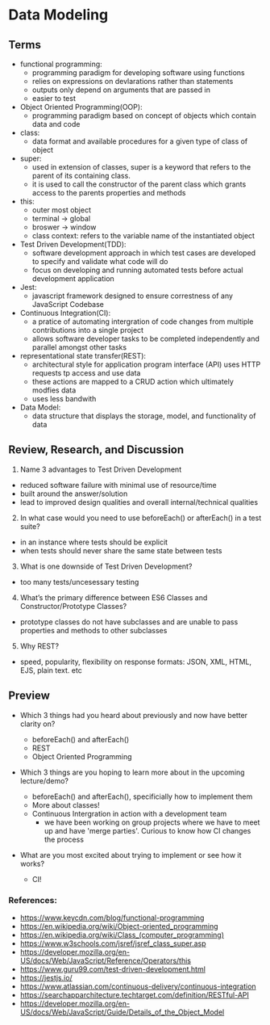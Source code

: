 # Data Modeling

## Terms
- functional programming:
  - programming paradigm for developing software using functions
  - relies on expressions on devlarations rather than statements
  - outputs only depend on arguments that are passed in
  - easier to test
- Object Oriented Programming(OOP):
  - programming paradigm based on concept of objects which contain data and code
- class:
  - data format and available procedures for a given type of class of object
- super:
  - used in extension of classes, super is a keyword that refers to the parent of its containing class.
  - it is used to call the constructor of the parent class which grants access to the parents properties and methods
- this:
  - outer most object
  - terminal -> global
  - broswer -> window
  - class context: refers to the variable name of the instantiated object
- Test Driven Development(TDD):
  - software development approach in which test cases are developed to specify and validate what code will do
  - focus on developing and running automated tests before actual development application
- Jest:
  - javascript framework designed to ensure correstness of any JavaScript Codebase
- Continuous Integration(CI):
  - a pratice of automating intergration of code changes from multiple contributions into a single project
  - allows software developer tasks to be completed independently and parallel amongst other tasks
- representational state transfer(REST):
  - architectural style for application program interface (API) uses HTTP requests tp access and use data
  - these actions are mapped to a CRUD action which ultimately modfies data
  - uses less bandwith
- Data Model:
  - data structure that displays the storage, model, and functionality of data

## Review, Research, and Discussion
1. Name 3 advantages to Test Driven Development
  - reduced software failure with minimal use of resource/time
  - built around the answer/solution
  - lead to improved design qualities and overall internal/technical qualities

2. In what case would you need to use beforeEach() or afterEach() in a test suite?
  - in an instance where tests should be explicit
  - when tests should never share the same state between tests

3. What is one downside of Test Driven Development?
  - too many tests/uncesessary testing

4. What’s the primary difference between ES6 Classes and Constructor/Prototype Classes?
  - prototype classes do not have subclasses and are unable to pass properties and methods to other subclasses

5. Why REST?
  - speed, popularity, flexibility on response formats: JSON, XML, HTML, EJS, plain text. etc

## Preview
- Which 3 things had you heard about previously and now have better clarity on?
  - beforeEach() and afterEach()
  - REST
  - Object Oriented Programming

- Which 3 things are you hoping to learn more about in the upcoming lecture/demo?
  - beforeEach() and afterEach(), specificially how to implement them
  - More about classes!
  - Continuous Intergration in action with a development team
    - we have been working on group projects where we have to meet up and have 'merge parties'. Curious to know how CI changes the process

- What are you most excited about trying to implement or see how it works?
  - CI!

### References:
- https://www.keycdn.com/blog/functional-programming
- https://en.wikipedia.org/wiki/Object-oriented_programming
- https://en.wikipedia.org/wiki/Class_(computer_programming)
- https://www.w3schools.com/jsref/jsref_class_super.asp
- https://developer.mozilla.org/en-US/docs/Web/JavaScript/Reference/Operators/this
- https://www.guru99.com/test-driven-development.html
- https://jestjs.io/
- https://www.atlassian.com/continuous-delivery/continuous-integration
- https://searchapparchitecture.techtarget.com/definition/RESTful-API
- https://developer.mozilla.org/en-US/docs/Web/JavaScript/Guide/Details_of_the_Object_Model
